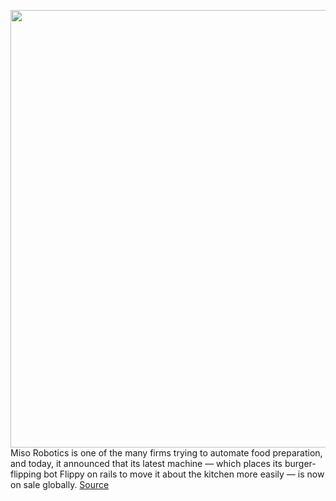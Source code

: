 <img src='' width='700px' /><br/>
Miso Robotics is one of the many firms trying to automate food preparation, and today, it announced that its latest machine — which places its burger-flipping bot Flippy on rails to move it about the kitchen more easily — is now on sale globally.
<a href='https://www.theverge.com/2020/10/6/21503892/miso-robotics-flippy-roar-robotic-fry-chef-on-sale-price'> Source <a/>